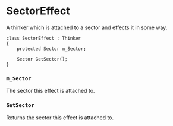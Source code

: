 # SectorEffect

A thinker which is attached to a sector and effects it in some way.

```
class SectorEffect : Thinker
{
	protected Sector m_Sector;

	Sector GetSector();
}
```

### `m_Sector`

The sector this effect is attached to.

### `GetSector`

Returns the sector this effect is attached to.

<!-- EOF -->
